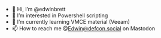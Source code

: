 - 👋 Hi, I’m @edwinbrett
- 👀 I’m interested in Powershell scripting
- 🌱 I’m currently learning VMCE material (Veeam)
- 📫 How to reach me @Edwin@defcon.social on Mastodon

<!---
edwinbrett/edwinbrett is a ✨ special ✨ repository because its `README.md` (this file) appears on your GitHub profile.
You can click the Preview link to take a look at your changes.
--->
